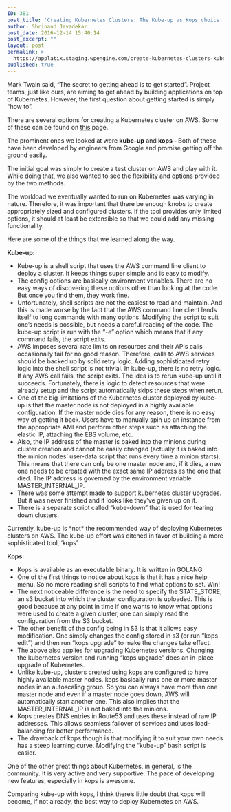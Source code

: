 ```yaml
---
ID: 381
post_title: 'Creating Kubernetes Clusters: The Kube-up vs Kops choice'
author: Shrinand Javadekar
post_date: 2016-12-14 15:40:14
post_excerpt: ""
layout: post
permalink: >
  https://applatix.staging.wpengine.com/create-kubernetes-clusters-kube-up-vs-kops/
published: true
---
```

<p>Mark Twain said, “The secret to getting ahead is to get started”. Project teams, just like ours, are aiming to get ahead by building applications on top of Kubernetes. However, the first question about getting started is simply “how to”.</p>
<p>There are several options for creating a Kubernetes cluster on AWS. Some of these can be found on <a href="http://kubernetes.io/docs/getting-started-guides/aws/">this</a> page.</p>
<p>The prominent ones we looked at were <strong>kube-up</strong> and <strong>kops - </strong>Both of these have been developed by engineers from Google and promise getting off the ground easily.</p>
<p>The initial goal was simply to create a test cluster on AWS and play with it. While doing that, we also wanted to see the flexibility and options provided by the two methods.</p>
<p>The workload we eventually wanted to run on Kubernetes was varying in nature. Therefore, it was important that there be enough knobs to create appropriately sized and configured clusters. If the tool provides only limited options, it should at least be extensible so that we could add any missing functionality.</p>
<p>Here are some of the things that we learned along the way.</p>
<p><strong>Kube-up:</strong></p>
<ul>
	<li>Kube-up is a shell script that uses the AWS command line client to deploy a cluster. It keeps things super simple and is easy to modify.</li>
	<li>The config options are basically environment variables. There are no easy ways of discovering these options other than looking at the code. But once you find them, they work fine.</li>
	<li>Unfortunately, shell scripts are not the easiest to read and maintain. And this is made worse by the fact that the AWS command line client lends itself to long commands with many options. Modifying the script to suit one’s needs is possible, but needs a careful reading of the code. The kube-up script is run with the “-e” option which means that if any command fails, the script exits.</li>
	<li>AWS imposes several rate limits on resources and their APIs calls occasionally fail for no good reason. Therefore, calls to AWS services should be backed up by solid retry logic. Adding sophisticated retry logic into the shell script is not trivial. In kube-up, there is no retry logic. If any AWS call fails, the script exits. The idea is to rerun kube-up until it succeeds. Fortunately, there is logic to detect resources that were already setup and the script automatically skips these steps when rerun.</li>
	<li>One of the big limitations of the Kubernetes cluster deployed by kube-up is that the master node is not deployed in a highly available configuration. If the master node dies for any reason, there is no easy way of getting it back. Users have to manually spin up an instance from the appropriate AMI and perform other steps such as attaching the elastic IP, attaching the EBS volume, etc.</li>
	<li>Also, the IP address of the master is baked into the minions during cluster creation and cannot be easily changed (actually it is baked into the minion nodes’ user-data script that runs every time a minion starts). This means that there can only be one master node and, if it dies, a new one needs to be created with the exact same IP address as the one that died. The IP address is governed by the environment variable MASTER_INTERNAL_IP.</li>
	<li>There was some attempt made to support kubernetes cluster upgrades. But it was never finished and it looks like they’ve given up on it.</li>
	<li>There is a separate script called “kube-down” that is used for tearing down clusters.</li>
</ul>
<p>Currently, kube-up is *not* the recommended way of deploying Kubernetes clusters on AWS. The kube-up effort was ditched in favor of building a more sophisticated tool, ‘kops’.</p>
<p><strong>Kops:</strong></p>
<ul>
	<li>Kops is available as an executable binary. It is written in GOLANG.</li>
	<li>One of the first things to notice about kops is that it has a nice help menu. So no more reading shell scripts to find what options to set. Win!</li>
	<li>The next noticeable difference is the need to specify the STATE_STORE; an s3 bucket into which the cluster configuration is uploaded. This is good because at any point in time if one wants to know what options were used to create a given cluster, one can simply read the configuration from the S3 bucket.</li>
	<li>The other benefit of the config being in S3 is that it allows easy modification. One simply changes the config stored in s3 (or run “kops edit”) and then run “kops upgrade” to make the changes take effect.</li>
	<li>The above also applies for upgrading Kubernetes versions. Changing the kubernetes version and running “kops upgrade” does an in-place upgrade of Kubernetes.</li>
	<li>Unlike kube-up, clusters created using kops are configured to have highly available master nodes. kops basically runs one or more master nodes in an autoscaling group. So you can always have more than one master node and even if a master node goes down, AWS will automatically start another one. This also implies that the MASTER_INTERNAL_IP is not baked into the minions.</li>
	<li>Kops creates DNS entries in Route53 and uses these instead of raw IP addresses. This allows seamless failover of services and uses load-balancing for better performance.</li>
	<li>The drawback of kops though is that modifying it to suit your own needs has a steep learning curve. Modifying the “kube-up” bash script is easier.</li>
</ul>
<p>One of the other great things about Kubernetes, in general, is the community. It is very active and very supportive. The pace of developing new features, especially in kops is awesome.</p>
<p>Comparing kube-up with kops, I think there’s little doubt that kops will become, if not already, the best way to deploy Kubernetes on AWS.</p>